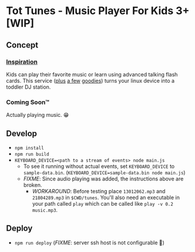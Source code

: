 # Tot Tunes - Music Player For Kids 3+ [WIP]

## Concept
### [Inspiration](https://blog.testdouble.com/posts/2018-02-20-music-cards)
Kids can play their favorite music or learn using advanced talking flash cards. This service ([plus](http://a.co/j8Kgw02) [a few](http://a.co/1Yy2d8M) [goodies](http://a.co/fXV2Fwh)) turns your linux device into a toddler DJ station.

### Coming Soon™
Actually playing music. 😁

## Develop

- `npm install`
- `npm run build`
- `KEYBOARD_DEVICE=<path to a stream of events> node main.js`
  - To see it running without actual events, set `KEYBOARD_DEVICE` to `sample-data.bin`. (`KEYBOARD_DEVICE=sample-data.bin node main.js`)
  - *FIXME*: Since audio playing was added, the instructions above are broken.
    - *WORKAROUND*: Before testing place `13012062.mp3` and `21804289.mp3` in `$CWD/tunes`. You'll also need an executable in your path called `play` which can be called like `play -v 0.2 music.mp3`.

## Deploy

- `npm run deploy` (*FIXME*: server ssh host is not configurable 😬)
